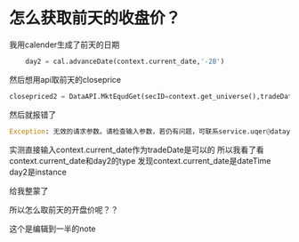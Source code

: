 # 怎么获取前天的收盘价？

我用calender生成了前天的日期

```python
    day2 = cal.advanceDate(context.current_date,'-2B') 
```
然后想用api取前天的closeprice

```python
closepriced2 = DataAPI.MktEqudGet(secID=context.get_universe(),tradeDate=day2,field=['secID','closePrice'])#前天收盘价
```
然后就报错了

```python
Exception: 无效的请求参数。请检查输入参数，若仍有问题，可联系service.uqer@datayes.com
```

实测直接输入context.current_date作为tradeDate是可以的
所以我看了看context.current_date和day2的type
发现context.current_date是dateTime
day2是instance

给我整蒙了

所以怎么取前天的开盘价呢？？

这个是编辑到一半的note